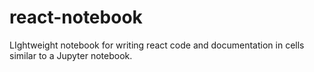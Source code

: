 # react-notebook

LIghtweight notebook for writing react code and documentation in cells similar to a Jupyter notebook.
